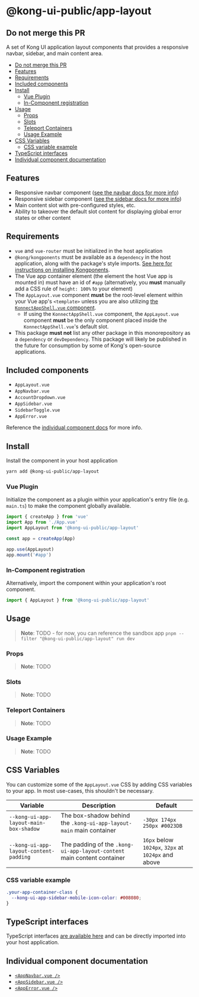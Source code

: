 # @kong-ui-public/app-layout

## Do not merge this PR

A set of Kong UI application layout components that provides a responsive navbar, sidebar, and main content area.

- [Do not merge this PR](#do-not-merge-this-pr)
- [Features](#features)
- [Requirements](#requirements)
- [Included components](#included-components)
- [Install](#install)
  - [Vue Plugin](#vue-plugin)
  - [In-Component registration](#in-component-registration)
- [Usage](#usage)
  - [Props](#props)
  - [Slots](#slots)
  - [Teleport Containers](#teleport-containers)
  - [Usage Example](#usage-example)
- [CSS Variables](#css-variables)
  - [CSS variable example](#css-variable-example)
- [TypeScript interfaces](#typescript-interfaces)
- [Individual component documentation](#individual-component-documentation)

## Features

- Responsive navbar component ([see the navbar docs for more info](docs/navbar.md))
- Responsive sidebar component ([see the sidebar docs for more info](docs/sidebar.md))
- Main content slot with pre-configured styles, etc.
- Ability to takeover the default slot content for displaying global error states or other content

## Requirements

- `vue` and `vue-router` must be initialized in the host application
- `@kong/kongponents` must be available as a `dependency` in the host application, along with the package's style imports. [See here for instructions on installing Kongponents](https://kongponents.konghq.com/#globally-install-all-kongponents).
- The Vue app container element (the element the host Vue app is mounted in) must have an id of `#app` (alternatively, you **must** manually add a CSS rule of `height: 100%` to your element)
- The `AppLayout.vue` component **must** be the root-level element within your Vue app's `<template>` unless you are also utilizing [the `KonnectAppShell.vue` component](../../packages/konnect-app-shell/README.md).
  - If using the `KonnectAppShell.vue` component, the `AppLayout.vue` component **must** be the only component placed inside the `KonnectAppShell.vue`'s default slot.
- This package **must not** list any other package in this monorepository as a `dependency` or `devDependency`. This package will likely be published in the future for consumption by some of Kong's open-source applications.

## Included components

- `AppLayout.vue`
- `AppNavbar.vue`
- `AccountDropdown.vue`
- `AppSidebar.vue`
- `SidebarToggle.vue`
- `AppError.vue`

Reference the [individual component docs](#individual-component-documentation) for more info.

## Install

Install the component in your host application

```sh
yarn add @kong-ui-public/app-layout
```

### Vue Plugin

Initialize the component as a plugin within your application's entry file (e.g. `main.ts`) to make the component globally available.

```ts
import { createApp } from 'vue'
import App from './App.vue'
import AppLayout from '@kong-ui-public/app-layout'

const app = createApp(App)

app.use(AppLayout)
app.mount('#app')
```

### In-Component registration

Alternatively, import the component within your application's root component.

```ts
import { AppLayout } from '@kong-ui-public/app-layout'
```

## Usage

> **Note**: TODO - for now, you can reference the sandbox app `pnpm --filter "@kong-ui-public/app-layout" run dev`

### Props

> **Note**: TODO

### Slots

> **Note**: TODO

### Teleport Containers

> **Note**: TODO

### Usage Example

> **Note**: TODO

## CSS Variables

You can customize some of the `AppLayout.vue` CSS by adding CSS variables to your app. In most use-cases, this shouldn't be necessary.

| Variable                               | Description                                                             | Default                                             |
| -------------------------------------- | ----------------------------------------------------------------------- | --------------------------------------------------- |
| `--kong-ui-app-layout-main-box-shadow` | The box-shadow behind the `.kong-ui-app-layout-main` main container     | `-30px 174px 250px #0023DB`                         |
| `--kong-ui-app-layout-content-padding` | The padding of the `.kong-ui-app-layout-content` main content container | `16px` below `1024px`, `32px` at `1024px` and above |

### CSS variable example

```scss
.your-app-container-class {
  --kong-ui-app-sidebar-mobile-icon-color: #008080;
}
```

## TypeScript interfaces

TypeScript interfaces [are available here](https://github.com/Kong/public-ui-components/blob/main/packages/core/app-layout/src/types/) and can be directly imported into your host application.

## Individual component documentation

- [`<AppNavbar.vue />`](docs/navbar.md)
- [`<AppSidebar.vue />`](docs/sidebar.md)
- [`<AppError.vue />`](docs/error.md)
